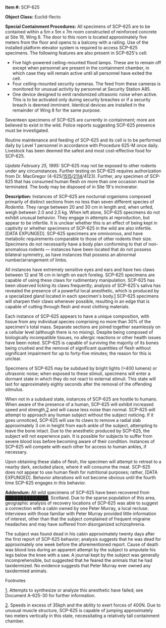**Item #:** SCP-625

**Object Class:** Euclid-flecto

**Special Containment Procedures:** All specimens of SCP-625 are to be contained within a 5m x 5m x 7m room constructed of reinforced concrete at Site 19, Wing 8. The door to this room is located approximately five meters from the floor and opens to a balcony with a railing. Use of the installed platform elevator system is required to access SCP-625 specimens. The following features are also present in SCP-625's cell:

*   Five high-powered ceiling-mounted flood lamps. These are to remain off except when personnel are present in the containment chamber, in which case they will remain active until all personnel have exited the cell.
*   Four ceiling-mounted security cameras. The feed from these cameras is monitored for unusual activity by personnel at Security Station A85.
*   One device designed to emit randomized ultrasonic noise when active. This is to be activated only during security breaches or if a security breach is deemed imminent. Identical devices are installed in the remainder of Wing 8 for the same purpose.

Seventeen specimens of SCP-625 are currently in containment; more are believed to exist in the wild. Police reports suggesting SCP-625 presence must be investigated.

Routine maintenance and feeding of SCP-625 and its cell is to be performed daily by Level 1 personnel in accordance with Procedure 625-M once daily. Livestock has been deemed the safest and most cost-effective food for SCP-625.

_Update February 25, 1995:_ SCP-625 may not be exposed to other rodents under any circumstances. Further testing on SCP-625 requires authorization from Dr. MacGregor (4-625/[1515](/scp-1515)/[2114](/scp-2114)/4123). Further, any specimen of SCP-625 that has consumed human flesh on more than one occasion must be terminated. The body may be disposed of in Site 19's incinerator.

**Description:** Instances of SCP-625 are nocturnal organisms composed primarily of distinct sections from no less than seven different species of _Rodentia_. They range between 20 and 30 cm in length and, when unfed, weigh between 2.0 and 2.5 kg. When left alone, SCP-625 specimens do not exhibit unusual behavior. They engage in attempts at reproduction, but appear to be infertile. It is unclear whether this is an effect of being kept in captivity or whether specimens of SCP-625 in the wild are also infertile. \[DATA EXPUNGED\]. SCP-625 specimens are omnivorous, and have metabolic requirements comparable to those of other rodents their size. Specimens do not necessarily have a body plan conforming to that of non-anomalous rodents — instances have been located that do not possess bilateral symmetry, as have instances that possess an abnormal number/arrangement of limbs.

All instances have extremely sensitive eyes and ears and have two claws between 12 and 16 cm in length on each foreleg. SCP-625 specimens are capable of using these claws for rudimentary manipulation. SCP-625 has been observed licking its claws frequently; analysis of SCP-625's saliva has revealed the presence of a powerful local anesthetic, which is produced by a specialized gland located in each specimen's body.[1](javascript:;) SCP-625 specimens will sharpen their claws whenever possible, resulting in an edge that is capable of cutting through flesh and most clothing materials.

Each instance of SCP-625 appears to have a unique composition, with tissue from any individual species comprising no more than 30% of the specimen's total mass. Separate sections are joined together seamlessly on a cellular level (although there is no mixing). Despite being composed of biologically incompatible tissues, no allergic reactions or other health issues have been noted. SCP-625 is capable of surviving the majority of its bones being crushed and the removal of significant quantities of flesh without significant impairment for up to forty-five minutes; the reason for this is unclear.

Specimens of SCP-625 may be subdued by bright lights (>400 lumens) or ultrasonic noise; when exposed to these stimuli, specimens will enter a dormant state in which they do not react to external stimuli. This state will last for approximately eighty seconds after the removal of the offending stimulus.

When not in a subdued state, instances of SCP-625 are hostile to humans. When aware of the presence of a human, SCP-625 will exhibit increased speed and strength,[2](javascript:;) and will cause less noise than normal. SCP-625 will attempt to approach any human subject without the subject noticing. If it goes unnoticed, SCP-625 will use its claws to remove a radial slab approximately 3 cm in height from each ankle of the subject, attempting to leave the bone intact. Due to the anesthetic produced by SCP-625, the subject will not experience pain. It is possible for subjects to suffer from severe blood loss before becoming aware of their condition. Instances of SCP-625 will compete with each other for access to human ankles, if necessary.

Upon obtaining these slabs of flesh, the specimen will attempt to retreat to a nearby dark, secluded place, where it will consume the meat. SCP-625 does not appear to use human flesh for nutritional purposes; rather, \[DATA EXPUNGED\]. Behavior alterations will not become obvious until the fourth time SCP-625 engages in this behavior.

**Addendum:** All wild specimens of SCP-625 have been recovered from ██████████████, Scotland. Due to the sparse population of this area, geographic analysis of recovery locations of SCP-625 was able to suggest a connection with a cabin owned by one Peter Murray, a local recluse. Interviews with those familiar with Peter Murray provided little information of interest, other than that the subject complained of frequent migraine headaches and may have suffered from disorganized schizophrenia.

The subject was found dead in his cabin approximately twenty days after the first report of SCP-625 behavior; analysis suggests that he was dead for approximately one week before the aforementioned report. Cause of death was blood loss during an apparent attempt by the subject to amputate his legs below the knee with a saw. A journal kept by the subject was generally incomprehensible, but suggested that he feared the animals that he had taxidermized. No evidence suggests that Peter Murray ever owned any taxidermied animals.

Footnotes

[1](javascript:;). Attempts to synthesize or analyze this anesthetic have failed; see Document A-625-30 for further information.

[2](javascript:;). Speeds in excess of 35kph and the ability to exert forces of 400N. Due to unusual muscle structure, SCP-625 is capable of jumping approximately two meters vertically in this state, necessitating a relatively tall containment chamber.